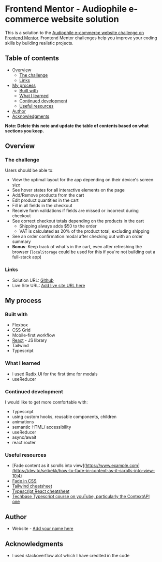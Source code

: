 # Frontend Mentor - Audiophile e-commerce website solution

This is a solution to the [Audiophile e-commerce website challenge on Frontend Mentor](https://www.frontendmentor.io/challenges/audiophile-ecommerce-website-C8cuSd_wx). Frontend Mentor challenges help you improve your coding skills by building realistic projects. 

## Table of contents

- [Overview](#overview)
  - [The challenge](#the-challenge)
  - [Links](#links)
- [My process](#my-process)
  - [Built with](#built-with)
  - [What I learned](#what-i-learned)
  - [Continued development](#continued-development)
  - [Useful resources](#useful-resources)
- [Author](#author)
- [Acknowledgments](#acknowledgments)

**Note: Delete this note and update the table of contents based on what sections you keep.**

## Overview

### The challenge

Users should be able to:

- View the optimal layout for the app depending on their device's screen size
- See hover states for all interactive elements on the page
- Add/Remove products from the cart
- Edit product quantities in the cart
- Fill in all fields in the checkout
- Receive form validations if fields are missed or incorrect during checkout
- See correct checkout totals depending on the products in the cart
  - Shipping always adds $50 to the order
  - VAT is calculated as 20% of the product total, excluding shipping
- See an order confirmation modal after checking out with an order summary
- **Bonus**: Keep track of what's in the cart, even after refreshing the browser (`localStorage` could be used for this if you're not building out a full-stack app)


### Links

- Solution URL: [Github](https://github.com/jessabc/audiophile)
- Live Site URL: [Add live site URL here](https://your-live-site-url.com)

## My process

### Built with

- Flexbox
- CSS Grid
- Mobile-first workflow
- [React](https://reactjs.org/) - JS library
- Tailwind
- Typescript


### What I learned

- I used [Radix UI](https://www.radix-ui.com/) for the first time for modals 
- useReducer


### Continued development

I would like to get more comfortable with:
- Typescript
- using custom hooks, reusable components, children
- animations
- semantic HTML/ accessibility
- useReducer
- async/await
- react router


### Useful resources

- [Fade content as it scrolls into view](https://www.example.com](https://dev.to/selbekk/how-to-fade-in-content-as-it-scrolls-into-view-10j4) 
- [Fade in CSS](https://blog.hubspot.com/website/css-fade-in)
- [Tailwind cheatsheet](https://tailwindcomponents.com/cheatsheet/)
- [Typescript React cheatsheet](https://react-typescript-cheatsheet.netlify.app/)
- [Techbase Typescript course on youTube, particularly the ContextAPI one](https://www.youtube.com/watch?v=bmxQzJHFCV8&list=PLG-Mk4wQm9_LyKE5EwoZz2_GGXR-zJ5Ml&index=5&pp=iAQB)


## Author

- Website - [Add your name here](https://www.your-site.com)


## Acknowledgments

- I used stackoverflow alot which I have credited in the code


